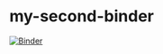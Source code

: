 # my-second-binder
[![Binder](https://mybinder.org/badge_logo.svg)](https://mybinder.org/v2/gh/SrChucho/my-second-binder/master)
